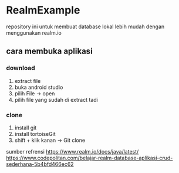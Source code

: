 # RealmExample

repository ini untuk membuat database lokal lebih mudah dengan menggunakan realm.io

## cara membuka aplikasi

### download
1. extract file
2. buka android studio
3. pilih File -> open
4. pilih file yang sudah di extract tadi

### clone
1. install git
2. install tortoiseGit
3. shift + klik kanan -> Git clone

sumber refrensi
https://www.realm.io/docs/java/latest/
https://www.codepolitan.com/belajar-realm-database-aplikasi-crud-sederhana-5b4bfd466ec62
